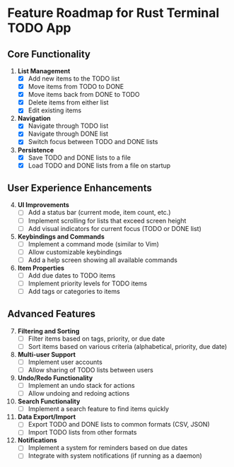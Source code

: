# Feature Roadmap for Rust Terminal TODO App

## Core Functionality

1. **List Management**
   - [x] Add new items to the TODO list
   - [x] Move items from TODO to DONE
   - [x] Move items back from DONE to TODO
   - [x] Delete items from either list
   - [x] Edit existing items

2. **Navigation**
   - [x] Navigate through TODO list
   - [x] Navigate through DONE list
   - [x] Switch focus between TODO and DONE lists

3. **Persistence**
   - [x] Save TODO and DONE lists to a file
   - [x] Load TODO and DONE lists from a file on startup

## User Experience Enhancements

4. **UI Improvements**
   - [ ] Add a status bar (current mode, item count, etc.)
   - [ ] Implement scrolling for lists that exceed screen height
   - [ ] Add visual indicators for current focus (TODO or DONE list)

5. **Keybindings and Commands**
   - [ ] Implement a command mode (similar to Vim)
   - [ ] Allow customizable keybindings
   - [ ] Add a help screen showing all available commands

6. **Item Properties**
   - [ ] Add due dates to TODO items
   - [ ] Implement priority levels for TODO items
   - [ ] Add tags or categories to items

## Advanced Features

7. **Filtering and Sorting**
   - [ ] Filter items based on tags, priority, or due date
   - [ ] Sort items based on various criteria (alphabetical, priority, due date)

8. **Multi-user Support**
   - [ ] Implement user accounts
   - [ ] Allow sharing of TODO lists between users

9. **Undo/Redo Functionality**
   - [ ] Implement an undo stack for actions
   - [ ] Allow undoing and redoing actions

10. **Search Functionality**
    - [ ] Implement a search feature to find items quickly

11. **Data Export/Import**
    - [ ] Export TODO and DONE lists to common formats (CSV, JSON)
    - [ ] Import TODO lists from other formats

12. **Notifications**
    - [ ] Implement a system for reminders based on due dates
    - [ ] Integrate with system notifications (if running as a daemon)